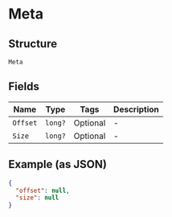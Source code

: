 
# Meta

## Structure

`Meta`

## Fields

| Name | Type | Tags | Description |
|  --- | --- | --- | --- |
| `Offset` | `long?` | Optional | - |
| `Size` | `long?` | Optional | - |

## Example (as JSON)

```json
{
  "offset": null,
  "size": null
}
```

